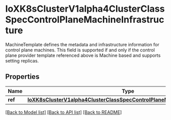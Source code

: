 # IoXK8sClusterV1alpha4ClusterClassSpecControlPlaneMachineInfrastructure

MachineTemplate defines the metadata and infrastructure information for control plane machines.   This field is supported if and only if the control plane provider template referenced above is Machine based and supports setting replicas.
## Properties
Name | Type | Description | Notes
------------ | ------------- | ------------- | -------------
**ref** | [**IoXK8sClusterV1alpha4ClusterClassSpecControlPlaneMachineInfrastructureRef**](IoXK8sClusterV1alpha4ClusterClassSpecControlPlaneMachineInfrastructureRef.md) |  | 

[[Back to Model list]](../README.md#documentation-for-models) [[Back to API list]](../README.md#documentation-for-api-endpoints) [[Back to README]](../README.md)


